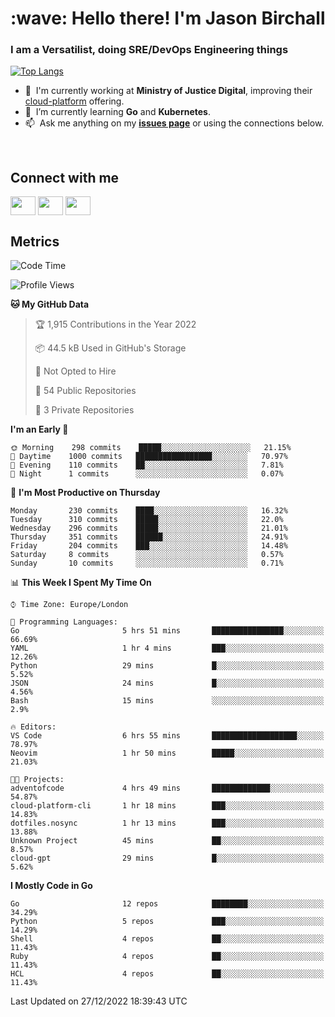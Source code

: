 <h1 align="left" id="jason-title">:wave: Hello there! I'm Jason Birchall</h1>
<h3 align="left">I am a Versatilist, doing SRE/DevOps Engineering things</h3>

[![Top Langs](https://github-readme-stats.vercel.app/api?username=jasonBirchall&show_icons=true&count_private=true&include_all_commits=true&theme=gruvbox)](https://github.com/anuraghazra/github-readme-stats)

- :office: &nbsp;I'm currently working at **Ministry of Justice Digital**, improving their [cloud-platform](https://github.com/ministryofjustice/cloud-platform) offering.
- :seedling: &nbsp;I’m currently learning **Go** and **Kubernetes**.
- :mailbox: &nbsp;Ask me anything on my **[issues page]** or using the connections below.


<br>

<h2>Connect with me</h2>
<p>
<a href="https://twitter.com/jsonBirchall" target="blank"><img align="center" src="https://cdn.jsdelivr.net/npm/simple-icons@3.0.1/icons/twitter.svg" alt="" height="30" width="40" /></a>
<a href="https://keybase.io/json0" target="blank"><img align="center" src="https://cdn.jsdelivr.net/npm/simple-icons@3.0.1/icons/keybase.svg" alt="" height="30" width="40" /></a>
<a href="https://www.reddit.com/user/kakorate" target="blank"><img align="center" src="https://cdn.jsdelivr.net/npm/simple-icons@3.0.1/icons/reddit.svg" alt="" height="30" width="40" /></a>
</p>

<h2>Metrics</h2>

<!--START_SECTION:waka-->
![Code Time](http://img.shields.io/badge/Code%20Time-888%20hrs%2033%20mins-blue)

![Profile Views](http://img.shields.io/badge/Profile%20Views-2-blue)

**🐱 My GitHub Data** 

> 🏆 1,915 Contributions in the Year 2022
 > 
> 📦 44.5 kB Used in GitHub's Storage 
 > 
> 🚫 Not Opted to Hire
 > 
> 📜 54 Public Repositories 
 > 
> 🔑 3 Private Repositories  
 > 
**I'm an Early 🐤** 

```text
🌞 Morning    298 commits    █████░░░░░░░░░░░░░░░░░░░░   21.15% 
🌆 Daytime    1000 commits   █████████████████░░░░░░░░   70.97% 
🌃 Evening    110 commits    ██░░░░░░░░░░░░░░░░░░░░░░░   7.81% 
🌙 Night      1 commits      ░░░░░░░░░░░░░░░░░░░░░░░░░   0.07%

```
📅 **I'm Most Productive on Thursday** 

```text
Monday       230 commits    ████░░░░░░░░░░░░░░░░░░░░░   16.32% 
Tuesday      310 commits    █████░░░░░░░░░░░░░░░░░░░░   22.0% 
Wednesday    296 commits    █████░░░░░░░░░░░░░░░░░░░░   21.01% 
Thursday     351 commits    ██████░░░░░░░░░░░░░░░░░░░   24.91% 
Friday       204 commits    ███░░░░░░░░░░░░░░░░░░░░░░   14.48% 
Saturday     8 commits      ░░░░░░░░░░░░░░░░░░░░░░░░░   0.57% 
Sunday       10 commits     ░░░░░░░░░░░░░░░░░░░░░░░░░   0.71%

```


📊 **This Week I Spent My Time On** 

```text
⌚︎ Time Zone: Europe/London

💬 Programming Languages: 
Go                       5 hrs 51 mins       ████████████████░░░░░░░░░   66.69% 
YAML                     1 hr 4 mins         ███░░░░░░░░░░░░░░░░░░░░░░   12.26% 
Python                   29 mins             █░░░░░░░░░░░░░░░░░░░░░░░░   5.52% 
JSON                     24 mins             █░░░░░░░░░░░░░░░░░░░░░░░░   4.56% 
Bash                     15 mins             ░░░░░░░░░░░░░░░░░░░░░░░░░   2.9%

🔥 Editors: 
VS Code                  6 hrs 55 mins       ███████████████████░░░░░░   78.97% 
Neovim                   1 hr 50 mins        █████░░░░░░░░░░░░░░░░░░░░   21.03%

🐱‍💻 Projects: 
adventofcode             4 hrs 49 mins       █████████████░░░░░░░░░░░░   54.87% 
cloud-platform-cli       1 hr 18 mins        ███░░░░░░░░░░░░░░░░░░░░░░   14.83% 
dotfiles.nosync          1 hr 13 mins        ███░░░░░░░░░░░░░░░░░░░░░░   13.88% 
Unknown Project          45 mins             ██░░░░░░░░░░░░░░░░░░░░░░░   8.57% 
cloud-gpt                29 mins             █░░░░░░░░░░░░░░░░░░░░░░░░   5.62%

```

**I Mostly Code in Go** 

```text
Go                       12 repos            ████████░░░░░░░░░░░░░░░░░   34.29% 
Python                   5 repos             ███░░░░░░░░░░░░░░░░░░░░░░   14.29% 
Shell                    4 repos             ██░░░░░░░░░░░░░░░░░░░░░░░   11.43% 
Ruby                     4 repos             ██░░░░░░░░░░░░░░░░░░░░░░░   11.43% 
HCL                      4 repos             ██░░░░░░░░░░░░░░░░░░░░░░░   11.43%

```



 Last Updated on 27/12/2022 18:39:43 UTC
<!--END_SECTION:waka-->

<!-- links -->

[issues page]: https://github.com/jasonBirchall/jasonBirchall/issues "jasonBirchall/issues"
